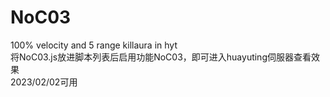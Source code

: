 # NoC03
100% velocity and 5 range killaura in hyt  
将NoC03.js放进脚本列表后启用功能NoC03，即可进入huayuting伺服器查看效果  
2023/02/02可用
